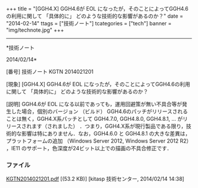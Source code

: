 ﻿+++
title = "[GGH4.X] GGH4.6が EOL になったが，そのことによってGGH4.6の利用に関して 「具体的に」 どのような技術的な影響があるのか？"
date = "2014-02-14"
ttags = ["技術ノート"]
tcategories = ["tech"]
banner = "img/technote.jpg"
+++

-----------------------------------------------------------------------------------------------------------------------------

*技術ノート

2014/02/14*


[番号]
技術ノート KGTN 2014021201

[現象]
[GGH4.X] GGH4.6が EOL になったが，そのことによってGGH4.6の利用に関して
「具体的に」 どのような技術的な影響があるのか？

[説明]
GGH4.6が EOL
になる以前であっても，運用回避策が無い不具合等が発生した場合，個別のバージョン
（ビルド）
GGH4.6のパッチがリリースされることは無く，GGH4.X系パッチとして GGH4.7.0,
GGH4.8.0, GGH4.8.1, ... がリリースされます（されました）
．つまり，GGH4.X系が現行製品である限り，技術的な影響は特にありません．なお，GGH4.6.0
と GGH4.8.1 の大きな差異は，プラットフォームの追加 （Windows Server
2012, Windows Server 2012 R2） ，IE11
のサポート，色深度が24ビット以上での描画の不具合修正です．


### ファイル

 
 


[KGTN2014021201.pdf](http://techreport.kitasp.net/attachments/download/1566/KGTN2014021201.pdf)
 [(53.2 KB)] [kitasp 技術センター, 2014/02/14
14:38]


 


 


